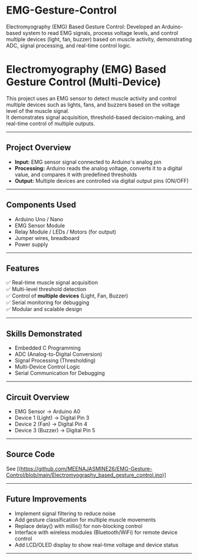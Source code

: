 # EMG-Gesture-Control
Electromyography (EMG) Based Gesture Control: Developed an Arduino-based system to read EMG signals, process voltage levels, and control multiple devices (light, fan, buzzer) based on muscle activity, demonstrating ADC, signal processing, and real-time control logic.

# Electromyography (EMG) Based Gesture Control (Multi-Device)

This project uses an EMG sensor to detect muscle activity and control multiple devices such as lights, fans, and buzzers based on the voltage level of the muscle signal.  
It demonstrates signal acquisition, threshold-based decision-making, and real-time control of multiple outputs.

---

## Project Overview
- **Input:** EMG sensor signal connected to Arduino's analog pin
- **Processing:** Arduino reads the analog voltage, converts it to a digital value, and compares it with predefined thresholds
- **Output:** Multiple devices are controlled via digital output pins (ON/OFF)

---

## Components Used
- Arduino Uno / Nano
- EMG Sensor Module
- Relay Module / LEDs / Motors (for output)
- Jumper wires, breadboard
- Power supply

---

## Features
✅ Real-time muscle signal acquisition  
✅ Multi-level threshold detection  
✅ Control of **multiple devices** (Light, Fan, Buzzer)  
✅ Serial monitoring for debugging  
✅ Modular and scalable design  

---

## Skills Demonstrated
- Embedded C Programming
- ADC (Analog-to-Digital Conversion)
- Signal Processing (Thresholding)
- Multi-Device Control Logic
- Serial Communication for Debugging

---

## Circuit Overview

- EMG Sensor → Arduino A0  
- Device 1 (Light) → Digital Pin 3  
- Device 2 (Fan) → Digital Pin 4  
- Device 3 (Buzzer) → Digital Pin 5  

---

## Source Code

See [(https://github.com/MEENAJASMINE26/EMG-Gesture-Control/blob/main/Electromyography_based_gesture_control.ino)]

---

## Future Improvements
- Implement signal filtering to reduce noise  
- Add gesture classification for multiple muscle movements  
- Replace delay() with millis() for non-blocking control  
- Interface with wireless modules (Bluetooth/WiFi) for remote device control  
- Add LCD/OLED display to show real-time voltage and device status  

---
